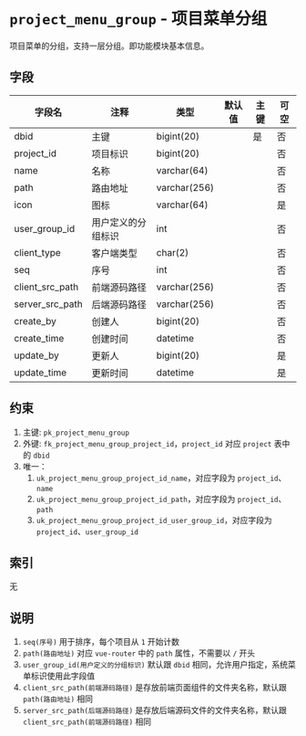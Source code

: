 # `project_menu_group` - 项目菜单分组

项目菜单的分组，支持一层分组。即功能模块基本信息。

## 字段

| 字段名          | 注释               | 类型         | 默认值 | 主键 | 可空 |
| --------------- | ------------------ | ------------ | ------ | ---- | ---- |
| dbid            | 主键               | bigint(20)   |        | 是   | 否   |
| project_id      | 项目标识           | bigint(20)   |        |      | 否   |
| name            | 名称               | varchar(64)  |        |      | 否   |
| path            | 路由地址           | varchar(256) |        |      | 否   |
| icon            | 图标               | varchar(64)  |        |      | 是   |
| user_group_id   | 用户定义的分组标识 | int          |        |      | 否   |
| client_type     | 客户端类型         | char(2)      |        |      | 否   |
| seq             | 序号               | int          |        |      | 否   |
| client_src_path | 前端源码路径       | varchar(256) |        |      | 否   |
| server_src_path | 后端源码路径       | varchar(256) |        |      | 否   |
| create_by       | 创建人             | bigint(20)   |        |      | 否   |
| create_time     | 创建时间           | datetime     |        |      | 否   |
| update_by       | 更新人             | bigint(20)   |        |      | 是   |
| update_time     | 更新时间           | datetime     |        |      | 是   |

## 约束

1. 主键: `pk_project_menu_group`
2. 外键: `fk_project_menu_group_project_id`，`project_id` 对应 `project` 表中的 `dbid`
3. 唯一：
   1. `uk_project_menu_group_project_id_name`，对应字段为 `project_id`、`name`
   2. `uk_project_menu_group_project_id_path`，对应字段为 `project_id`、`path`
   3. `uk_project_menu_group_project_id_user_group_id`，对应字段为 `project_id`、`user_group_id`

## 索引

无

## 说明

1. `seq(序号)` 用于排序，每个项目从 `1` 开始计数
2. `path(路由地址)` 对应 `vue-router` 中的 `path` 属性，不需要以 `/` 开头
3. `user_group_id(用户定义的分组标识)` 默认跟 `dbid` 相同，允许用户指定，系统菜单标识使用此字段值
4. `client_src_path(前端源码路径)` 是存放前端页面组件的文件夹名称，默认跟 `path(路由地址)` 相同
5. `server_src_path(后端源码路径)` 是存放后端源码文件的文件夹名称，默认跟 `client_src_path(前端源码路径)` 相同